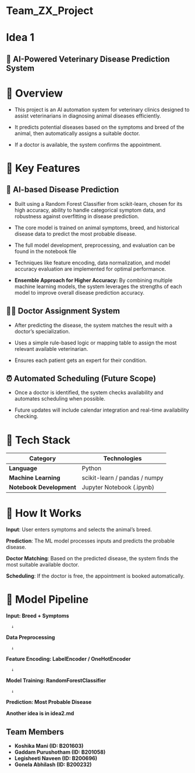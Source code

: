 # Team_ZX_Project

# Idea 1


## 🐾 AI-Powered Veterinary Disease Prediction System

# 📘 Overview

- This project is an AI automation system for veterinary clinics designed to assist veterinarians in diagnosing animal diseases efficiently.

- It predicts potential diseases based on the symptoms and breed of the animal, then automatically assigns a suitable doctor.

- If a doctor is available, the system confirms the appointment.




# 🚀 Key Features

## 🧠 AI-based Disease Prediction
- Built using a Random Forest Classifier from scikit-learn, chosen for its high accuracy, ability to handle categorical symptom data, and robustness against overfitting in disease prediction.

- The core model is trained on animal symptoms, breed, and historical disease data to predict the most probable disease.

- The full model development, preprocessing, and evaluation can be found in the notebook file
  
- Techniques like feature encoding, data normalization, and model accuracy evaluation are implemented for optimal performance.

- **Ensemble Approach for Higher Accuracy:** By combining multiple machine learning models, the system leverages the strengths of each model to improve overall disease prediction accuracy.

## 👨‍⚕️ Doctor Assignment System

- After predicting the disease, the system matches the result with a doctor’s specialization.

- Uses a simple rule-based logic or mapping table to assign the most relevant available veterinarian.

- Ensures each patient gets an expert for their condition.

## ⏰ Automated Scheduling (Future Scope)

 - Once a doctor is identified, the system checks availability and automates scheduling when possible.

 - Future updates will include calendar integration and real-time availability checking.





# 🧩 Tech Stack

| Category                 | Technologies                                 |
| ------------------------ | -------------------------------------------- |
| **Language**             | Python                                       |
| **Machine Learning**     | scikit-learn  / pandas / numpy               |
| **Notebook Development** | Jupyter Notebook (.ipynb)                    |



# 🧠 How It Works

**Input**: User enters symptoms and selects the animal’s breed.

**Prediction**: The ML model processes inputs and predicts the probable disease.

**Doctor Matching**: Based on the predicted disease, the system finds the most suitable available doctor.

**Scheduling**: If the doctor is free, the appointment is booked automatically.

# 🧪 Model Pipeline

**Input: Breed + Symptoms**

      ↓
**Data Preprocessing**

      ↓
**Feature Encoding: LabelEncoder / OneHotEncoder**

      ↓
**Model Training: RandomForestClassifier**

      ↓
**Prediction: Most Probable Disease**


**Another idea is in idea2.md**











## Team Members
- **Koshika Mani (ID: B201603)**  
- **Gaddam Purushotham (ID: B201058)**  
- **Legisheeti Naveen (ID: B200696)**  
- **Gonela Abhilash (ID: B200232)**
















